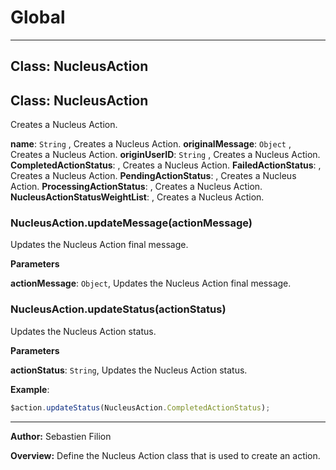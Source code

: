 # Global





* * *

## Class: NucleusAction



## Class: NucleusAction
Creates a Nucleus Action.

**name**: `String` , Creates a Nucleus Action.
**originalMessage**: `Object` , Creates a Nucleus Action.
**originUserID**: `String` , Creates a Nucleus Action.
**CompletedActionStatus**:  , Creates a Nucleus Action.
**FailedActionStatus**:  , Creates a Nucleus Action.
**PendingActionStatus**:  , Creates a Nucleus Action.
**ProcessingActionStatus**:  , Creates a Nucleus Action.
**NucleusActionStatusWeightList**:  , Creates a Nucleus Action.
### NucleusAction.updateMessage(actionMessage) 

Updates the Nucleus Action final message.

**Parameters**

**actionMessage**: `Object`, Updates the Nucleus Action final message.


### NucleusAction.updateStatus(actionStatus) 

Updates the Nucleus Action status.

**Parameters**

**actionStatus**: `String`, Updates the Nucleus Action status.


**Example**:
```js
$action.updateStatus(NucleusAction.CompletedActionStatus);
```



* * *



**Author:** Sebastien Filion



**Overview:** Define the Nucleus Action class that is used to create an action.


